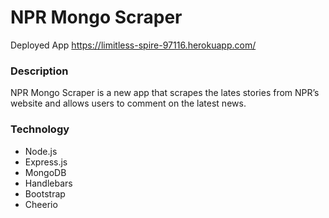 # NPR Mongo Scraper


Deployed App
https://limitless-spire-97116.herokuapp.com/

### Description
NPR Mongo Scraper is a new app that scrapes the lates stories from NPR’s website and allows users to comment on the latest news.



### Technology
* Node.js
* Express.js
* MongoDB
* Handlebars
* Bootstrap
* Cheerio



